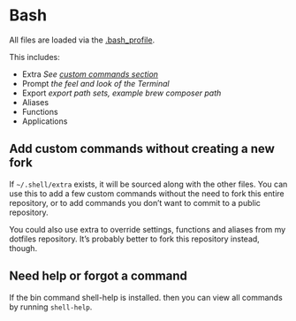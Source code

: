 # Bash

All files are loaded via the [.bash_profile](https://github.com/GrimLink/dotfiles/blob/master/.bash_profile).

This includes:
- Extra _See [custom commands section](#add-custom-commands-without-creating-a-new-fork)_
- Prompt _the feel and look of the Terminal_
- Export _export path sets, example brew composer path_
- Aliases
- Functions
- Applications

## Add custom commands without creating a new fork

If `~/.shell/extra` exists, it will be sourced along with the other files. You can use this to add a few custom commands without the need to fork this entire repository, or to add commands you don’t want to commit to a public repository.

You could also use extra to override settings, functions and aliases from my dotfiles repository. It’s probably better to fork this repository instead, though.

## Need help or forgot a command

If the bin command shell-help is installed.
then you can view all commands by running `shell-help`.
